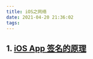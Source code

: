 ```yaml
---
title: iOS之网络
date: 2021-04-20 21:36:02
tags:  
---
```


## 1. [iOS App 签名的原理](http://blog.cnbang.net/tech/3386/?keyjs=ea1a4bc480&expirejs=1621846489)
